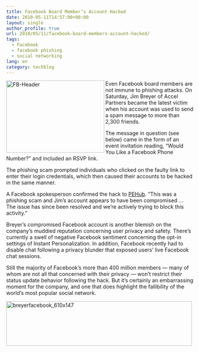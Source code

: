 ```yaml
---
title: Facebook Board Member’s Account Hacked
date: 2010-05-11T14:57:00+00:00
layout: single
author_profile: true
url: 2010/05/11/facebook-board-members-account-hacked/
tags:
  - Facebook
  - facebook phishing
  - social networking
lang: en
category: techblog
---
```

[<img title="FB-Header" border="0" alt="FB-Header" align="left" src="http://lh3.ggpht.com/_vaUVXcmC3OI/S-lpKJEdNUI/AAAAAAAACI4/va5zL9Qd5Vs/FB-Header_thumb%5B1%5D.jpg?imgmax=800" width="264" height="194" />](http://lh4.ggpht.com/_vaUVXcmC3OI/S-lpH0eL9XI/AAAAAAAACI0/qwwOH7BjXIc/s1600-h/FB-Header%5B3%5D.jpg) Even Facebook board members are not immune to phishing attacks. On Saturday, Jim Breyer of Accel Partners became the latest victim when his account was used to send a spam message to more than 2,300 friends. 

The message in question (see below) came in the form of an event invitation reading, “Would You Like a Facebook Phone Number?” and included an RSVP link. 

The phishing scam prompted individuals who clicked on the faulty link to enter their login credentials, which then caused their accounts to be hacked in the same manner. 

A Facebook spokesperson confirmed the hack to [PEHub](http://www.pehub.com/71201/facebook-loses-face-board-member%E2%80%99s-account-is-breached/). “This was a phishing scam and Jim’s account appears to have been compromised … The issue has since been resolved and we’re actively trying to block this activity.” 

Breyer’s compromised Facebook account is another blemish on the company’s muddied reputation concerning user privacy and safety. There’s currently a swell of negative Facebook sentiment concerning the opt-in settings of Instant Personalization. In addition, Facebook recently had to disable chat following a privacy blunder that exposed users’ live Facebook chat sessions. 

Still the majority of Facebook’s more than 400 million members — many of whom are not all that concerned with their privacy — won’t restrict their status update behavior following the hack. But it’s certainly an embarrassing moment for the company, and one that does highlight the fallibility of the world’s most popular social network.</p> 

[<img title="breyerfacebook_610x147" border="0" alt="breyerfacebook_610x147" src="http://lh6.ggpht.com/_vaUVXcmC3OI/S-lpOem_BgI/AAAAAAAACJA/6QQICV6iBAw/breyerfacebook_610x147_thumb%5B3%5D.png?imgmax=800" width="500" height="120" />](http://lh3.ggpht.com/_vaUVXcmC3OI/S-lpMKVRzKI/AAAAAAAACI8/Nn7oLwtdBCU/s1600-h/breyerfacebook_610x147%5B5%5D.png)